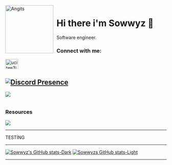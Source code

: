 <img width="150" height="150" align="left" style="float: left; margin: 0 10px 0 0;" alt="Angits" src="https://avatars.githubusercontent.com/u/101424755?v=4">

# Hi there i'm Sowwyz 🦝

Software engineer.

<h3 align="left">Connect with me:</h3> 
<a href="https://www.youtube.com/channel/Sowwyz1337" target="blank"><img align="center" src="https://raw.githubusercontent.com/rahuldkjain/github-profile-readme-generator/master/src/images/icons/Social/youtube.svg" alt="ucitee3jz6cxmpgb1tnoroqg" height="30" width="40" /></a> 

[![Discord Presence](https://lanyard.cnrad.dev/api/394251966571872256)](https://discord.com/users/394251966571872256)
---

![](https://komarev.com/ghpvc/?username=Sowwyz&color=blue)


<div align="auto" style="display: inline-block;">
    <h3 align="auto">Resources </h1>
        <img src="https://skillicons.dev/icons?i=javascript,ts,py,java,cs,cpp,html,css,nodejs,angular,django,spring,dotnet,postgres,vscode&perline=8" />
</div>

---
TESTİNG 

---



[![Sowwyz's GitHub stats-Dark](https://github-readme-stats.vercel.app/api?username=Sowwyz&show_icons=true&theme=dark#gh-dark-mode-only)](https://github.com/anuraghazra/github-readme-stats#gh-dark-mode-only)
[![Sowwyzs GitHub stats-Light](https://github-readme-stats.vercel.app/api?username=Sowwyz&show_icons=true&theme=default#gh-light-mode-only)](https://github.com/anuraghazra/github-readme-stats#gh-light-mode-only)

----
